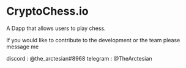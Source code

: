 # CryptoChess.io

A Dapp that allows users to play chess.

If you would like to contribute to the development or the team please message me

discord : @the_arctesian#8968
telegram : @TheArctesian
